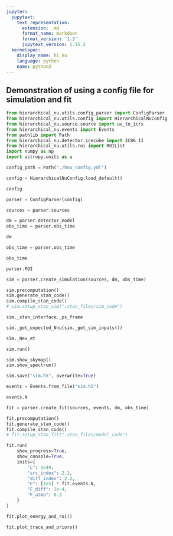```yaml
---
jupyter:
  jupytext:
    text_representation:
      extension: .md
      format_name: markdown
      format_version: '1.3'
      jupytext_version: 1.15.2
  kernelspec:
    display_name: hi_nu
    language: python
    name: python3
---
```


## Demonstration of using a config file for simulation and fit

```python
from hierarchical_nu.utils.config_parser import ConfigParser
from hierarchical_nu.utils.config import HierarchicalNuConfig
from hierarchical_nu.source.source import uv_to_icrs
from hierarchical_nu.events import Events
from pathlib import Path
from hierarchical_nu.detector.icecube import IC86_II
from hierarchical_nu.utils.roi import ROIList
import numpy as np
import astropy.units as u

```

```python
config_path = Path("./hnu_config.yml")
```

```python
config = HierarchicalNuConfig.load_default()
```

```python
config
```

```python
parser = ConfigParser(config)
```

```python
sources = parser.sources
```

```python
dm = parser.detector_model
obs_time = parser.obs_time
```

```python
dm
```

```python
obs_time = parser.obs_time
```

```python
obs_time
```

```python
parser.ROI
```

```python
sim = parser.create_simulation(sources, dm, obs_time)
```

```python
sim.precomputation()
sim.generate_stan_code()
sim.compile_stan_code()
# sim.setup_stan_sim(".stan_files/sim_code")
```

```python
sim._stan_interface._ps_frame
```

```python
sim._get_expected_Nnu(sim._get_sim_inputs())
```

```python
sim._Nex_et
```

```python
sim.run()
```

```python
sim.show_skymap()
sim.show_spectrum()
```

```python
sim.save("sim.h5", overwrite=True)
```

```python
events = Events.from_file("sim.h5")
```

```python
events.N
```

```python
fit = parser.create_fit(sources, events, dm, obs_time)
```

```python
fit.precomputation()
fit.generate_stan_code()
fit.compile_stan_code()
# fit.setup_stan_fit(".stan_files/model_code")
```

```python
fit.run(
    show_progress=True,
    show_console=True,
    inits={
        "L": 1e49,
        "src_index": 2.2,
        "diff_index": 2.2,
        "E": [1e5] * fit.events.N,
        "F_diff": 1e-4,
        "F_atmo": 0.3
    }
)
```

```python
fit.plot_energy_and_roi()
```

```python
fit.plot_trace_and_priors()
```

```python

```
